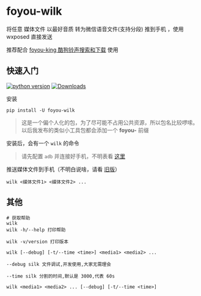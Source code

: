 # foyou-wilk
将任意 媒体文件 以最好音质 转为微信语音文件(支持分段) 推到手机 ，使用 wxposed 直接发送

推荐配合 [foyou-king 酷狗铃声搜索和下载](https://github.com/foyoux/foyou-king) 使用

## 快速入门

[![python version](https://img.shields.io/pypi/pyversions/foyou-wilk)](https://pypi.org/project/foyou-wilk)  [![Downloads](https://static.pepy.tech/personalized-badge/foyou-wilk?period=total&units=international_system&left_color=black&right_color=orange&left_text=Downloads)](https://pepy.tech/project/foyou-wilk)

安装

```shell
pip install -U foyou-wilk
```

> 这是一个偏个人化的包，为了尽可能不占用公共资源，所以包名比较啰嗦。以后我发布的类似小工具包都会添加一个 **foyou-** 前缀

安装后，会有一个 `wilk` 的命令

> 请先配置 `adb` 并连接好手机，不明表看 [这里](https://github.com/foyoux/weixin-wxposed-silk-voice/tree/old)
> 
推送媒体文件到手机（不明白说啥，请看 [旧版](https://github.com/foyoux/weixin-wxposed-silk-voice/tree/old)）

```shell
wilk <媒体文件1> <媒体文件2> ...
```

## 其他

```shell
# 获取帮助
wilk 
wilk -h/--help 打印帮助

wilk -v/version 打印版本

wilk [--debug] [-t/--time <time>] <media1> <media2> ...

--debug silk 文件调试,开发使用,大家无需理会

--time silk 分割的时间,默认是 3000,代表 60s

wilk <media1> <media2> ... [--debug] [-t/--time <time>]
```
